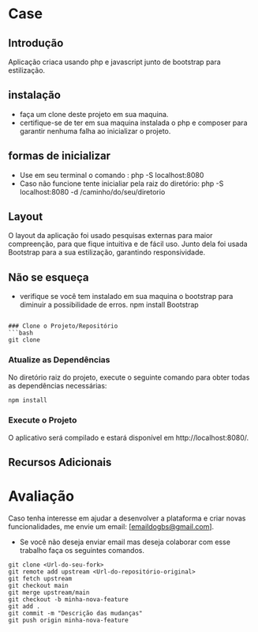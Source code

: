 # Case 


## Introdução
Aplicação criaca usando php e javascript junto de bootstrap para estilização.

## instalação
- faça um clone deste projeto em sua maquina.
- certifique-se de ter em sua maquina instalada o php e composer para garantir nenhuma falha ao inicializar o projeto.


## formas de inicializar
- Use em seu terminal o comando : php -S localhost:8080 
- Caso não funcione tente inicialiar pela raiz do diretório: php -S localhost:8080 -d /caminho/do/seu/diretorio

## Layout
O layout da aplicação foi usado pesquisas externas para maior compreenção, para que fique intuitiva e de fácil uso. Junto dela foi usada Bootstrap para a sua estilização, garantindo responsividade.

## Não se esqueça
- verifique se você tem instalado em sua maquina o bootstrap para diminuir a possibilidade de erros.
npm install Bootstrap
```

### Clone o Projeto/Repositório
```bash
git clone 
```

### Atualize as Dependências
No diretório raiz do projeto, execute o seguinte comando para obter todas as dependências necessárias:

```bash
npm install
```

### Execute o Projeto
O aplicativo será compilado e estará disponível em http://localhost:8080/.

## Recursos Adicionais 


# Avaliação
Caso tenha interesse em ajudar a desenvolver a plataforma e criar novas funcionalidades, me envie um email: [emaildogbs@gmail.com].

- Se você não deseja enviar email mas deseja colaborar com esse trabalho faça os seguintes comandos.

```
git clone <Url-do-seu-fork>
git remote add upstream <Url-do-repositório-original>
git fetch upstream
git checkout main
git merge upstream/main
git checkout -b minha-nova-feature
git add .
git commit -m "Descrição das mudanças"
git push origin minha-nova-feature
```

